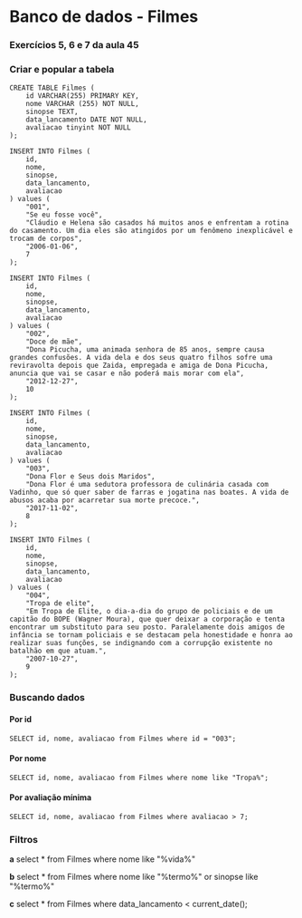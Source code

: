 # Banco de dados - Filmes
### Exercícios 5, 6 e 7 da aula 45

### Criar e popular a tabela
```
CREATE TABLE Filmes (
    id VARCHAR(255) PRIMARY KEY,
    nome VARCHAR (255) NOT NULL,
    sinopse TEXT,
    data_lancamento DATE NOT NULL,
    avaliacao tinyint NOT NULL
);
```

```
INSERT INTO Filmes (
	id,
    nome,
    sinopse,
    data_lancamento,
    avaliacao
) values (
	"001",
    "Se eu fosse você",
    "Cláudio e Helena são casados há muitos anos e enfrentam a rotina do casamento. Um dia eles são atingidos por um fenômeno inexplicável e trocam de corpos",
    "2006-01-06",
    7
);
```

```
INSERT INTO Filmes (
	id,
    nome,
    sinopse,
    data_lancamento,
    avaliacao
) values (
	"002",
    "Doce de mãe",
    "Dona Picucha, uma animada senhora de 85 anos, sempre causa grandes confusões. A vida dela e dos seus quatro filhos sofre uma reviravolta depois que Zaida, empregada e amiga de Dona Picucha, anuncia que vai se casar e não poderá mais morar com ela",
    "2012-12-27",
    10
);
```

```
INSERT INTO Filmes (
	id,
    nome,
    sinopse,
    data_lancamento,
    avaliacao
) values (
	"003",
    "Dona Flor e Seus dois Maridos",
    "Dona Flor é uma sedutora professora de culinária casada com Vadinho, que só quer saber de farras e jogatina nas boates. A vida de abusos acaba por acarretar sua morte precoce.",
    "2017-11-02",
    8
);
```

```
INSERT INTO Filmes (
	id,
    nome,
    sinopse,
    data_lancamento,
    avaliacao
) values (
	"004",
    "Tropa de elite",
    "Em Tropa de Elite, o dia-a-dia do grupo de policiais e de um capitão do BOPE (Wagner Moura), que quer deixar a corporação e tenta encontrar um substituto para seu posto. Paralelamente dois amigos de infância se tornam policiais e se destacam pela honestidade e honra ao realizar suas funções, se indignando com a corrupção existente no batalhão em que atuam.",
    "2007-10-27",
    9
);
```

### Buscando dados

#### Por id
```
SELECT id, nome, avaliacao from Filmes where id = "003";
```

#### Por nome
```
SELECT id, nome, avaliacao from Filmes where nome like "Tropa%";
```

#### Por avaliação mínima
```
SELECT id, nome, avaliacao from Filmes where avaliacao > 7;
```

### Filtros

**a** select * from Filmes where nome like "%vida%"

**b** select * from Filmes
where 
nome like "%termo%" or
sinopse like "%termo%"

**c** select * from Filmes where data_lancamento < current_date();


